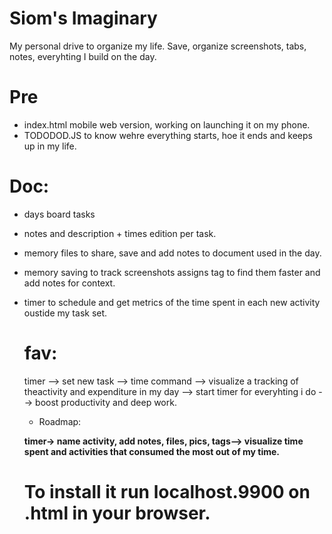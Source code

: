 # Siom's Imaginary 
My personal drive to organize my life. Save, organize screenshots, tabs, notes, everyhting I build on the day. 



# Pre
- index.html mobile web version, working on launching it on my phone.
- TODODOD.JS  to know wehre everything starts, hoe it ends and keeps up in my life.
# Doc: 
- days board tasks
- notes and description + times edition per task.
- memory files to share, save and add notes to document used in the day.
- memory saving to track screenshots assigns tag to find them faster and add notes for context.
- timer to schedule and get metrics of the time spent in each new activity oustide my task set.

  # fav:
  timer --> set new task --> time command --> visualize a tracking of theactivity and expenditure in my day 
  --> start timer for everyhting i do --> boost productivity and deep work. 
  - Roadmap:
   
   **timer-> name activity, add notes, files, pics, tags-->
   visualize time spent and activities that consumed the most out of my time.**

  # To install it run localhost.9900 on .html in your browser. 
